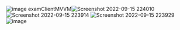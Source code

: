 ![image](https://user-images.githubusercontent.com/63502859/198851086-735f86d8-bb8d-4ea4-91d1-f70e6b1e510c.png)
examClientMVVM![Screenshot 2022-09-15 224010](https://user-images.githubusercontent.com/63502859/198850963-786f563f-c828-4dc7-94b7-6e1b87b85505.png)
![Screenshot 2022-09-15 223914](https://user-images.githubusercontent.com/63502859/198850964-83aa06cb-8c58-4301-a503-9d8de2cfbe05.png)
![Screenshot 2022-09-15 223929](https://user-images.githubusercontent.com/63502859/198850966-22d0f3f8-fdab-4b70-8edf-8983a8cefd7c.png)
![image](https://user-images.githubusercontent.com/63502859/198851097-3193c729-e1f6-4938-96e8-405973462885.png)

